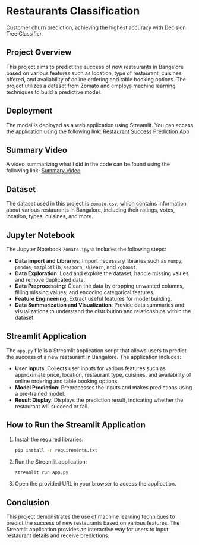 # Restaurants Classification

Customer churn prediction, achieving the highest accuracy with Decision Tree Classifier.

## Project Overview

This project aims to predict the success of new restaurants in Bangalore based on various features such as location, type of restaurant, cuisines offered, and availability of online ordering and table booking options. The project utilizes a dataset from Zomato and employs machine learning techniques to build a predictive model.

## Deployment
The model is deployed as a web application using Streamlit. You can access the application using the following link:
[Restaurant Success Prediction App](https://restaurants-classification-k23fyhqysnk7qwkp8uurc7.streamlit.app/)

## Summary Video
A video summarizing what I did in the code can be found using the following link:
[Summary Video](https://drive.google.com/file/d/19raEZfO71gAQpLGRPStTa8Js3_K-JaaD/view)

## Dataset

The dataset used in this project is `zomato.csv`, which contains information about various restaurants in Bangalore, including their ratings, votes, location, types, cuisines, and more.

## Jupyter Notebook

The Jupyter Notebook `Zomato.ipynb` includes the following steps:

- **Data Import and Libraries**: Import necessary libraries such as `numpy`, `pandas`, `matplotlib`, `seaborn`, `sklearn`, and `xgboost`.
- **Data Exploration**: Load and explore the dataset, handle missing values, and remove duplicated data.
- **Data Preprocessing**: Clean the data by dropping unwanted columns, filling missing values, and encoding categorical features.
- **Feature Engineering**: Extract useful features for model building.
- **Data Summarization and Visualization**: Provide data summaries and visualizations to understand the distribution and relationships within the dataset.

## Streamlit Application

The `app.py` file is a Streamlit application script that allows users to predict the success of a new restaurant in Bangalore. The application includes:

- **User Inputs**: Collects user inputs for various features such as approximate price, location, restaurant type, cuisines, and availability of online ordering and table booking options.
- **Model Prediction**: Preprocesses the inputs and makes predictions using a pre-trained model.
- **Result Display**: Displays the prediction result, indicating whether the restaurant will succeed or fail.

## How to Run the Streamlit Application

1. Install the required libraries:
   ```bash
   pip install -r requirements.txt
   ```

2. Run the Streamlit application:
   ```bash
   streamlit run app.py
   ```

3. Open the provided URL in your browser to access the application.

## Conclusion

This project demonstrates the use of machine learning techniques to predict the success of new restaurants based on various features. The Streamlit application provides an interactive way for users to input restaurant details and receive predictions.



